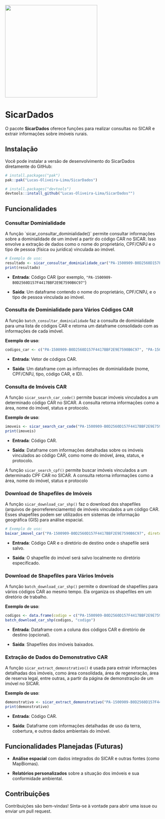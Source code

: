 
<!-- README.md is generated from README.Rmd. Please edit that file -->

[<img src="images/logo_sicardados-rpackage.png" width="300" />](https://github.com/Lucas-Oliveira-Lima/SicarDados)

# SicarDados

<!-- badges: start -->
<!-- badges: end -->

O pacote **SicarDados** oferece funções para realizar consultas no SICAR
e extrair informações sobre imóveis rurais.

## Instalação

Você pode instalar a versão de desenvolvimento do SicarDados diretamente
do GitHub:

``` r
# install.packages("pak")
pak::pak("Lucas-Oliveira-Lima/SicarDados")

# install.packages("devtools")
devtools::install_github("Lucas-Oliveira-Lima/SicarDados"")
```

## Funcionalidades

### Consultar Dominialidade

A função \`sicar_consultar_dominialidade()\` permite consultar
informações sobre a dominialidade de um imóvel a partir do código CAR no
SICAR. Isso envolve a extração de dados como o nome do proprietário,
CPF/CNPJ e o tipo de pessoa (física ou jurídica) vinculada ao imóvel.

``` r
# Exemplo de uso:
resultado <- sicar_consultar_dominialidade_car("PA-1500909-B0D2560D157F4417BBF2E9E7590B6C97")
print(resultado)
```

- **Entrada**: Código CAR (por exemplo,
  `"PA-1500909-B0D2560D157F4417BBF2E9E7590B6C97"`)

- **Saída**: Um dataframe contendo o nome do proprietário, CPF/CNPJ, e o
  tipo de pessoa vinculada ao imóvel.

### **Consulta de Dominialidade para Vários Códigos CAR**

A função `batch_consultar_dominialidade` faz a consulta de dominialidade
para uma lista de códigos CAR e retorna um dataframe consolidado com as
informações de cada imóvel.

**Exemplo de uso**:

``` r
codigos_car <- c("PA-1500909-B0D2560D157F4417BBF2E9E7590B6C97", "PA-1500107-E3F4583FFFBF4A9B9DAA5967D4045B70") resultado <- batch_consultar_dominialidade(codigos_car) print(resultado)
```

- **Entrada**: Vetor de códigos CAR.

- **Saída**: Um dataframe com as informações de dominialidade (nome,
  CPF/CNPJ, tipo, código CAR, e ID).

### **Consulta de Imóveis CAR**

A função `sicar_search_car_code()` permite buscar imóveis vinculados a
um determinado código CAR no SICAR. A consulta retorna informações como
a área, nome do imóvel, status e protocolo.

**Exemplo de uso**:

``` r
imoveis <- sicar_search_car_code("PA-1500909-B0D2560D157F4417BBF2E9E7590B6C97")
print(imoveis)
```

- **Entrada**: Código CAR.

- **Saída**: Dataframe com informações detalhadas sobre os imóveis
  vinculados ao código CAR, como nome do imóvel, área, status, e
  protocolo.

A função `sicar_search_cpf()` permite buscar imóveis vinculados a um
determinado CPF CAR no SICAR. A consulta retorna informações como a
área, nome do imóvel, status e protocolo

### **Download de Shapefiles de Imóveis**

A função `sicar_download_car_shp()` faz o download dos shapefiles
(arquivos de georreferenciamento) de imóveis vinculados a um código CAR.
Esses shapefiles podem ser utilizados em sistemas de informação
geográfica (GIS) para análise espacial.

``` r
# Exemplo de uso:
baixar_imovel_car("PA-1500909-B0D2560D157F4417BBF2E9E7590B6C97", diretorio_destino = "data/shapefiles/")
```

- **Entrada**: Código CAR e o diretório de destino onde o shapefile será
  salvo.

- **Saída**: O shapefile do imóvel será salvo localmente no diretório
  especificado.

### **Download de Shapefiles para Vários Imóveis**

A função `batch_download_car_shp()` permite o download de shapefiles
para vários códigos CAR ao mesmo tempo. Ela organiza os shapefiles em um
diretório de trabalho.

**Exemplo de uso**:

``` r
codigos <- data.frame(codigo = c("PA-1500909-B0D2560D157F4417BBF2E9E7590B6C97", "PA-1500107-E3F4583FFFBF4A9B9DAA5967D4045B70"))
batch_download_car_shp(codigos, "codigo")
```

- **Entrada**: Dataframe com a coluna dos códigos CAR e diretório de
  destino (opcional).

- **Saída**: Shapefiles dos imóveis baixados.

### **Extração de Dados do Demonstrativo CAR**

A função `sicar_extract_demonstrativo()` é usada para extrair
informações detalhadas dos imóveis, como área consolidada, área de
regeneração, área de reserva legal, entre outras, a partir da página de
demonstração de um imóvel no SICAR.

**Exemplo de uso**:

``` r
demonstrativo <- sicar_extract_demonstrativo("PA-1500909-B0D2560D157F4417BBF2E9E7590B6C97")
print(demonstrativo)
```

- **Entrada**: Código CAR.

- **Saída**: Dataframe com informações detalhadas de uso da terra,
  cobertura, e outros dados ambientais do imóvel.

## Funcionalidades Planejadas (Futuras)

- **Análise espacial** com dados integrados do SICAR e outras fontes
  (como MapBiomas).

- **Relatórios personalizados** sobre a situação dos imóveis e sua
  conformidade ambiental.

## Contribuições

Contribuições são bem-vindas! Sinta-se à vontade para abrir uma issue ou
enviar um pull request.
